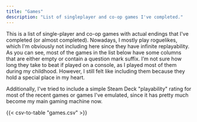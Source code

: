 ```yaml
---
title: "Games"
description: "List of singleplayer and co-op games I've completed."
---
```


This is a list of single-player and co-op games with actual endings that I've completed (or almost completed). Nowadays, I mostly play roguelikes, which I'm obviously not including here since they have infinite replayability. As you can see, most of the games in the list below have some columns that are either empty or contain a question mark suffix. I’m not sure how long they take to beat if played on a console, as I played most of them during my childhood. However, I still felt like including them because they hold a special place in my heart.

Additionally, I've tried to include a simple Steam Deck "playability" rating for most of the recent games or games I've emulated, since it has pretty much become my main gaming machine now.

{{< csv-to-table "games.csv" >}}